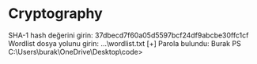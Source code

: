 # Cryptography

SHA-1 hash değerini girin: 37dbecd7f60a05d5597bcf24df9abcbe30ffc1cf
Wordlist dosya yolunu girin: ...\wordlist.txt
[+] Parola bulundu: Burak
PS C:\Users\burak\OneDrive\Desktop\code>
